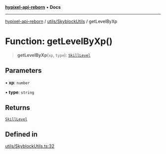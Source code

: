 [**hypixel-api-reborn**](../../../README.md) • **Docs**

***

[hypixel-api-reborn](../../../modules.md) / [utils/SkyblockUtils](../README.md) / getLevelByXp

# Function: getLevelByXp()

> **getLevelByXp**(`xp`, `type`): [`SkillLevel`](../../../structures/SkyBlock/SkyblockMemberTypes/interfaces/SkillLevel.md)

## Parameters

• **xp**: `number`

• **type**: `string`

## Returns

[`SkillLevel`](../../../structures/SkyBlock/SkyblockMemberTypes/interfaces/SkillLevel.md)

## Defined in

[utils/SkyblockUtils.ts:32](https://github.com/Kathund/REBORN-docs-TEST/blob/226e7f6a62bb6bca87ef0828ac84e9098d59f860/src/utils/SkyblockUtils.ts#L32)
